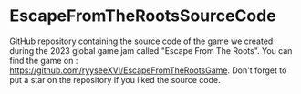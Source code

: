 # EscapeFromTheRootsSourceCode
GitHub repository containing the source code of the game we created during the 2023 global game jam called "Escape From The Roots".
You can find the game on : https://github.com/ryyseeXVI/EscapeFromTheRootsGame.
Don't forget to put a star on the repository if you liked the source code.
